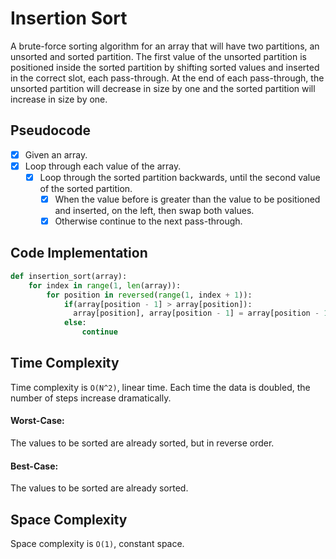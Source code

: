 # Insertion Sort

A brute-force sorting algorithm for an array that will have two partitions, an unsorted and sorted partition. The first value of the unsorted partition is positioned inside the sorted partition by shifting sorted values and inserted in the correct slot, each pass-through. At the end of each pass-through, the unsorted partition will decrease in size by one and the sorted partition will increase in size by one. 

## Pseudocode

- [x] Given an array.
- [x] Loop through each value of the array.
  - [x] Loop through the sorted partition backwards, until the second value of the sorted partition.
    - [x] When the value before is greater than the value to be positioned and inserted, on the left, then swap both values.
    - [x] Otherwise continue to the next pass-through.

## Code Implementation

```python
def insertion_sort(array):
    for index in range(1, len(array)):
        for position in reversed(range(1, index + 1)):
            if(array[position - 1] > array[position]):
              array[position], array[position - 1] = array[position - 1], array[position]
            else:
                continue
```

## Time Complexity

Time complexity is `O(N^2)`, linear time. Each time the data is doubled, the number of steps increase dramatically.  

#### Worst-Case:

The values to be sorted are already sorted, but in reverse order.

#### Best-Case:

The values to be sorted are already sorted.

## Space Complexity

Space complexity is `O(1)`, constant space.

